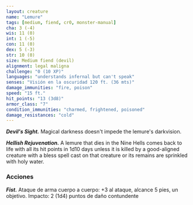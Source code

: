 ```yaml
---
layout: creature
name: "Lemure"
tags: [medium, fiend, cr0, monster-manual]
cha: 3 (-4)
wis: 11 (0)
int: 1 (-5)
con: 11 (0)
dex: 5 (-3)
str: 10 (0)
size: Medium fiend (devil)
alignment: legal maligna
challenge: "0 (10 XP)"
languages: "understands infernal but can't speak"
senses: "Visión en la oscuridad 120 ft. (36 mts)"
damage_immunities: "fire, poison"
speed: "15 ft."
hit_points: "13 (3d8)"
armor_class: "7"
condition_immunities: "charmed, frightened, poisoned"
damage_resistances: "cold"
---
```


***Devil's Sight.*** Magical darkness doesn't impede the lemure's darkvision.

***Hellish Rejuvenation.*** A lemure that dies in the Nine Hells comes back to life with all its hit points in 1d10 days unless it is killed by a good-aligned creature with a bless spell cast on that creature or its remains are sprinkled with holy water.

### Acciones

***Fist.*** Ataque de arma cuerpo a cuerpo: +3 al ataque, alcance 5 pies, un objetivo. Impacto: 2 (1d4) puntos de daño contundente